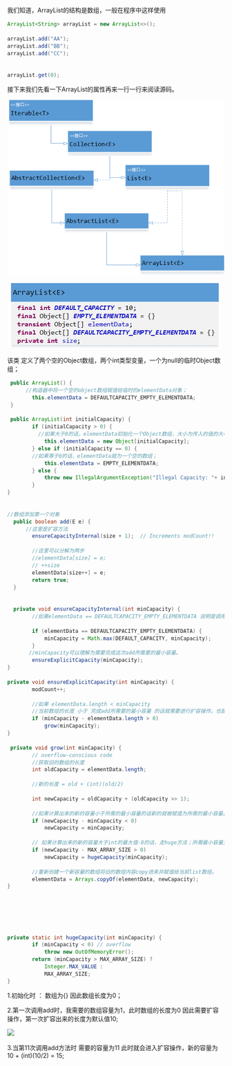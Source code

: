 我们知道，ArrayList的结构是数组，一般在程序中这样使用

```java
ArrayList<String> arrayList = new ArrayList<>();

arrayList.add("AA");
arrayList.add("BB");
arrayList.add("CC");


arrayList.get(0);
```

接下来我们先看一下ArrayList的属性再来一行一行来阅读源码。

![](/assets/qqq.png)

![](/assets/import2.png)

该类 定义了两个空的Object数组，两个int类型变量，一个为null的临时Object数组；

```java
 public ArrayList() {
      //构造器中将一个空的object数组赋值给临时的elementData对象；
        this.elementData = DEFAULTCAPACITY_EMPTY_ELEMENTDATA;
 }

 public ArrayList(int initialCapacity) {
        if (initialCapacity > 0) {
          //如果大于0的话，elementData初始化一个Object数组，大小为传入的值的大小。
            this.elementData = new Object[initialCapacity];
        } else if (initialCapacity == 0) {
        //如果等于0的话，elementData就为一个空的数组；
            this.elementData = EMPTY_ELEMENTDATA;
        } else {
            throw new IllegalArgumentException("Illegal Capacity: "+ initialCapacity);
        }
}


//数组添加第一个对象
  public boolean add(E e) {
      //这里是扩容方法
        ensureCapacityInternal(size + 1);  // Increments modCount!!

        //这里可以分解为两步
        //elementData[size] = e;
        // ++size
        elementData[size++] = e;
        return true;
  }


  private void ensureCapacityInternal(int minCapacity) {
        //如果elementData == DEFAULTCAPACITY_EMPTY_ELEMENTDATA 说明是调用的无参构造器。

        if (elementData == DEFAULTCAPACITY_EMPTY_ELEMENTDATA) {
            minCapacity = Math.max(DEFAULT_CAPACITY, minCapacity);
        }
       //minCapacity可以理解为需要完成这次add所需要的最小容量。
        ensureExplicitCapacity(minCapacity);
}

private void ensureExplicitCapacity(int minCapacity) {
        modCount++;

        //如果 elementData.length < minCapacity 
        //当前数组的长度 小于 完成add所需要的最小容量 的话就需要进行扩容操作。也就是说数组没有足够的空间来存放数据了。
        if (minCapacity - elementData.length > 0)
            grow(minCapacity);
}

 private void grow(int minCapacity) {
        // overflow-conscious code
        //获取旧的数组的长度
        int oldCapacity = elementData.length;

        //新的长度 = old + (int)(old/2)

        int newCapacity = oldCapacity + (oldCapacity >> 1);

        //如果计算出来的新的容量小于所需的最小容量的话新的就被赋值为所需的最小容量。
        if (newCapacity - minCapacity < 0)
            newCapacity = minCapacity;

        // 如果计算出来的新的容量大于int的最大值-8的话，走huge方法；所需最小容量大于int最大值-8就是int最大值，否则就是int最大值-8   
        if (newCapacity - MAX_ARRAY_SIZE > 0)
            newCapacity = hugeCapacity(minCapacity);

        //重新创建一个新容量的数组将旧的数组内容copy进来并赋值给当前list数组。
        elementData = Arrays.copyOf(elementData, newCapacity);
}






private static int hugeCapacity(int minCapacity) {
        if (minCapacity < 0) // overflow
            throw new OutOfMemoryError();
        return (minCapacity > MAX_ARRAY_SIZE) ?
            Integer.MAX_VALUE :
            MAX_ARRAY_SIZE;
}
```

1.初始化时 ： 数组为{} 因此数组长度为0；

2.第一次调用add时，我需要的数组容量为1，此时数组的长度为0 因此需要扩容操作，第一次扩容出来的长度为默认值10;

![](file:///C:\Users\hand\AppData\Roaming\Tencent\Users\1677931994\TIM\WinTemp\RichOle\C]9}D[44JW184%D%29MDB~BHW.png)

3.当第11次调用add方法时 需要的容量为11 此时就会进入扩容操作，新的容量为 10 + (int)(10/2) = 15;


```

```



